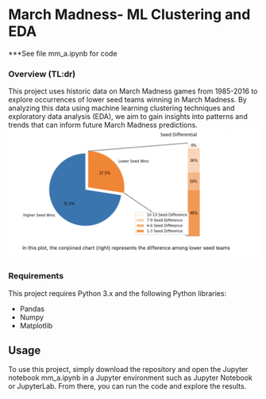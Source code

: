 

# March Madness- ML Clustering and EDA

***See file mm_a.ipynb for code

### Overview (TL:dr)
This project uses historic data on March Madness games from 1985-2016 to explore occurrences of lower seed teams winning in March Madness. By analyzing this data using machine learning clustering techniques and exploratory data analysis (EDA), we aim to gain insights into patterns and trends that can inform future March Madness predictions.
![Example](https://github.com/jmbost20/March-Madness/blob/main/Screen%20Shot%202022-10-13%20at%2012.26.18%20PM.png)

### Requirements
This project requires Python 3.x and the following Python libraries:

* Pandas
* Numpy
* Matplotlib

## Usage
To use this project, simply download the repository and open the Jupyter notebook mm_a.ipynb in a Jupyter environment such as Jupyter Notebook or JupyterLab. From there, you can run the code and explore the results.



